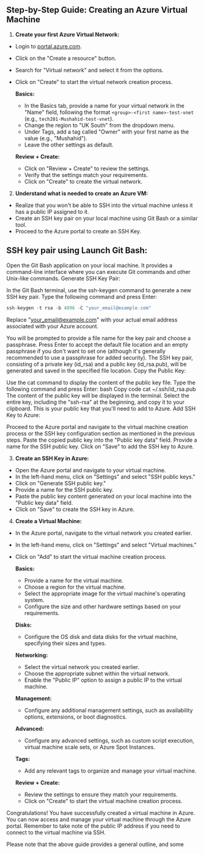 ## Step-by-Step Guide: Creating an Azure Virtual Machine

1. **Create your first Azure Virtual Network:**

- Login to [portal.azure.com](https://portal.azure.com).
- Click on the "Create a resource" button.
- Search for "Virtual network" and select it from the options.
- Click on "Create" to start the virtual network creation process.

    **Basics:**
    - In the Basics tab, provide a name for your virtual network in the "Name" field, following the format `<group>-<first name>-test-vnet` (e.g., `tech201-Mushahid-test-vnet`).
    - Change the region to "UK South" from the dropdown menu.
    - Under Tags, add a tag called "Owner" with your first name as the value (e.g., "Mushahid").
    - Leave the other settings as default.

    **Review + Create:**
    - Click on "Review + Create" to review the settings.
    - Verify that the settings match your requirements.
    - Click on "Create" to create the virtual network.

2. **Understand what is needed to create an Azure VM:**

- Realize that you won't be able to SSH into the virtual machine unless it has a public IP assigned to it.
- Create an SSH key pair on your local machine using Git Bash or a similar tool.
- Proceed to the Azure portal to create an SSH Key.

## SSH key pair using Launch Git Bash:

Open the Git Bash application on your local machine. It provides a command-line interface where you can execute Git commands and other Unix-like commands.
Generate SSH Key Pair:

In the Git Bash terminal, use the ssh-keygen command to generate a new SSH key pair.
Type the following command and press Enter:
```python
ssh-keygen -t rsa -b 4096 -C "your_email@example.com"
```

Replace "your_email@example.com" with your actual email address associated with your Azure account.

You will be prompted to provide a file name for the key pair and choose a passphrase. Press Enter to accept the default file location and an empty passphrase if you don't want to set one (although it's generally recommended to use a passphrase for added security).
The SSH key pair, consisting of a private key (id_rsa) and a public key (id_rsa.pub), will be generated and saved in the specified file location.
Copy the Public Key:

Use the cat command to display the content of the public key file.
Type the following command and press Enter:
bash
Copy code
cat ~/.ssh/id_rsa.pub
The content of the public key will be displayed in the terminal.
Select the entire key, including the "ssh-rsa" at the beginning, and copy it to your clipboard. This is your public key that you'll need to add to Azure.
Add SSH Key to Azure:

Proceed to the Azure portal and navigate to the virtual machine creation process or the SSH key configuration section as mentioned in the previous steps.
Paste the copied public key into the "Public key data" field.
Provide a name for the SSH public key.
Click on "Save" to add the SSH key to Azure.

3. **Create an SSH Key in Azure:**

- Open the Azure portal and navigate to your virtual machine.
- In the left-hand menu, click on "Settings" and select "SSH public keys."
- Click on "Generate SSH public key."
- Provide a name for the SSH public key.
- Paste the public key content generated on your local machine into the "Public key data" field.
- Click on "Save" to create the SSH key in Azure.

4. **Create a Virtual Machine:**

- In the Azure portal, navigate to the virtual network you created earlier.
- In the left-hand menu, click on "Settings" and select "Virtual machines."
- Click on "Add" to start the virtual machine creation process.

    **Basics:**
    - Provide a name for the virtual machine.
    - Choose a region for the virtual machine.
    - Select the appropriate image for the virtual machine's operating system.
    - Configure the size and other hardware settings based on your requirements.
    
    **Disks:**
    - Configure the OS disk and data disks for the virtual machine, specifying their sizes and types.
    
    **Networking:**
    - Select the virtual network you created earlier.
    - Choose the appropriate subnet within the virtual network.
    - Enable the "Public IP" option to assign a public IP to the virtual machine.
    
    **Management:**
    - Configure any additional management settings, such as availability options, extensions, or boot diagnostics.
    
    **Advanced:**
    - Configure any advanced settings, such as custom script execution, virtual machine scale sets, or Azure Spot Instances.
    
    **Tags:**
    - Add any relevant tags to organize and manage your virtual machine.
    
    **Review + Create:**
    - Review the settings to ensure they match your requirements.
    - Click on "Create" to start the virtual machine creation process.

Congratulations! You have successfully created a virtual machine in Azure. You can now access and manage your virtual machine through the Azure portal. Remember to take note of the public IP address if you need to connect to the virtual machine via SSH.

Please note that the above guide provides a general outline, and some

